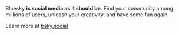 Bluesky **is social media as it should be**. Find your community among millions of users, unleash your creativity, and have some fun again.

Learn more at [bsky.social](https://bsky.social/about)